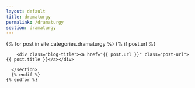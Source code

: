 ```yaml
---
layout: default
title: dramaturgy
permalink: /dramaturgy
section: dramaturgy
---
```


<div class="blog-container">
    {% for post in site.categories.dramaturgy %}
      {% if post.url %}
      <section class="{{ post.title }}">
        <div class="section-container">
        <a href="{{ post.url }}" class="post-url">
          <img src="{{- post.image | relative_url -}}" alt="" class="post-featured-images">
        </a>
      </div>

        <div class="blog-title"><a href="{{ post.url }}" class="post-url">{{ post.title }}</a></div>

      </section>
      {% endif %}
    {% endfor %}
</div>
